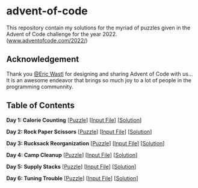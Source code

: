 # advent-of-code
This repository contain my solutions for the myriad of puzzles given in the Advent of Code challenge for the year 2022. (www.adventofcode.com/2022/)

## Acknowledgement
Thank you [@Eric Wastl](https://adventofcode.com/about) for designing and sharing Advent of Code with us... It is an awesome endeavor that brings so much joy to a lot of people in the programming communnity.

## Table of Contents
**Day 1: Calorie Counting** [[Puzzle](https://adventofcode.com/2022/day/1)] [[Input File](/day-1/day-1-input.txt)] [[Solution](/day-1/day-1-solution.py)]

**Day 2: Rock Paper Scissors** [[Puzzle](https://adventofcode.com/2022/day/2)] [[Input File](/day-2/day-2-input.txt)] [[Solution](/day-2/day-2-solution.py)]

**Day 3: Rucksack Reorganization** [[Puzzle](https://adventofcode.com/2022/day/3)] [[Input File](/day-3/day-3-input.txt)] [[Solution](/day-3/day-3-solution.py)]

**Day 4: Camp Cleanup** [[Puzzle](https://adventofcode.com/2022/day/4)] [[Input File](/day-4/day-4-input.txt)] [[Solution](/day-4/day-4-solution.py)]

**Day 5: Supply Stacks** [[Puzzle](https://adventofcode.com/2022/day/5)] [[Input File](/day-5/day-5-input.txt)] [[Solution](/day-5/day-5-solution.py)]

**Day 6: Tuning Trouble** [[Puzzle](https://adventofcode.com/2022/day/6)] [[Input File](/day-6/day-6-input.txt)] [[Solution](/day-6/day-6-solution.py)]
